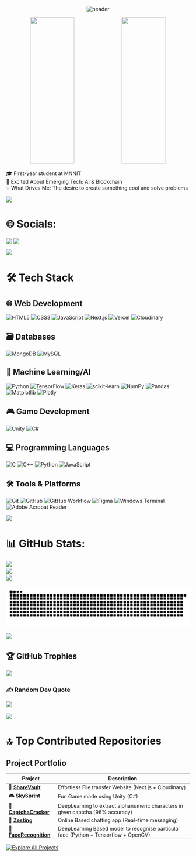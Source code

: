 

<p align="center">
  <img src="https://capsule-render.vercel.app/api?type=waving&color=gradient&height=300&section=header&text=NIKHIL%20YADAV&fontSize=90&fontColor=ffffff&animation=twinkling&fontAlignY=35&desc=From%20AI%20to%20APIs%20-%20I%20Build%2C%20Automate%2C%20and%20Innovate&descAlign=50&descAlignY=51" alt="header"/>
</p>

<p align="center">
  <img src="https://user-images.githubusercontent.com/74038190/212750672-2f3f2b50-c84f-4ed8-a60a-849ae69ff9df.gif" width="49%" height="400" />
  <img src="https://user-images.githubusercontent.com/74038190/221352987-68da234d-4d62-4e9d-9d7f-098dc657c2dc.gif" width="49%" height="400"/>
</p>

🎓 First-year student at MNNIT<br>🔮 Excited About Emerging Tech: AI & Blockchain<br>💡 What Drives Me: The desire to create something cool and solve problems

<img src="https://user-images.githubusercontent.com/74038190/212284100-561aa473-3905-4a80-b561-0d28506553ee.gif"/>

# 🌐 Socials:

<a href="https://instagram.com/nikhyadav2605"><img align="center" src="https://user-images.githubusercontent.com/74038190/235294013-a33e5c43-a01c-43f6-b44d-a406d8b4ab75.gif" width="150"></a>
<a href="https://linkedin.com/in/nikhil-yadav-593a98321"><img align="center" src="https://user-images.githubusercontent.com/74038190/235294012-0a55e343-37ad-4b0f-924f-c8431d9d2483.gif" width="150"></a>

<img src="https://user-images.githubusercontent.com/74038190/212284100-561aa473-3905-4a80-b561-0d28506553ee.gif"/>

# 🛠️ Tech Stack

  ## 🌐 Web Development
  ![HTML5](https://img.shields.io/badge/html5-%23E34F26.svg?style=for-the-badge&logo=html5&logoColor=white)
  ![CSS3](https://img.shields.io/badge/css3-%231572B6.svg?style=for-the-badge&logo=css3&logoColor=white)
  ![JavaScript](https://img.shields.io/badge/javascript-%23F7DF1E.svg?style=for-the-badge&logo=javascript&logoColor=black)
  ![Next.js](https://img.shields.io/badge/Next.js-000000?style=for-the-badge&logo=next.js&logoColor=white)
  ![Vercel](https://img.shields.io/badge/Vercel-%23000000.svg?style=for-the-badge&logo=vercel&logoColor=white)
  ![Cloudinary](https://img.shields.io/badge/Cloudinary-%233776BB.svg?style=for-the-badge&logo=cloudinary&logoColor=white)
  
  ## 🗃️ Databases
  ![MongoDB](https://img.shields.io/badge/MongoDB-47A248?style=for-the-badge&logo=mongodb&logoColor=white)
  ![MySQL](https://img.shields.io/badge/mysql-4479A1.svg?style=for-the-badge&logo=mysql&logoColor=white)
  
  ## 🤖 Machine Learning/AI
  ![Python](https://img.shields.io/badge/python-3670A0?style=for-the-badge&logo=python&logoColor=ffdd54)
  ![TensorFlow](https://img.shields.io/badge/TensorFlow-%23FF6F00.svg?style=for-the-badge&logo=TensorFlow&logoColor=white)
  ![Keras](https://img.shields.io/badge/Keras-%23D00000.svg?style=for-the-badge&logo=Keras&logoColor=white)
  ![scikit-learn](https://img.shields.io/badge/scikit--learn-%23F7931E.svg?style=for-the-badge&logo=scikit-learn&logoColor=white)
  ![NumPy](https://img.shields.io/badge/numpy-%23013243.svg?style=for-the-badge&logo=numpy&logoColor=white)
  ![Pandas](https://img.shields.io/badge/pandas-%23150458.svg?style=for-the-badge&logo=pandas&logoColor=white)
  ![Matplotlib](https://img.shields.io/badge/Matplotlib-%23ffffff.svg?style=for-the-badge&logo=Matplotlib&logoColor=black)
  ![Plotly](https://img.shields.io/badge/Plotly-%233F4F75.svg?style=for-the-badge&logo=plotly&logoColor=white)
  
  ## 🎮 Game Development
  ![Unity](https://img.shields.io/badge/unity-%23000000.svg?style=for-the-badge&logo=unity&logoColor=white)
  ![C#](https://img.shields.io/badge/c%23-%23239120.svg?style=for-the-badge&logo=c-sharp&logoColor=white)
  
  ## 💻 Programming Languages
  ![C](https://img.shields.io/badge/c-%2300599C.svg?style=for-the-badge&logo=c&logoColor=white)
  ![C++](https://img.shields.io/badge/c++-%2300599C.svg?style=for-the-badge&logo=c%2B%2B&logoColor=white)
  ![Python](https://img.shields.io/badge/python-3670A0?style=for-the-badge&logo=python&logoColor=ffdd54)
  ![JavaScript](https://img.shields.io/badge/javascript-F7DF1E?style=for-the-badge&logo=javascript&logoColor=000000)
  
  
  ## 🛠️ Tools & Platforms
  ![Git](https://img.shields.io/badge/git-%23F05033.svg?style=for-the-badge&logo=git&logoColor=white)
  ![GitHub](https://img.shields.io/badge/github-%23121011.svg?style=for-the-badge&logo=github&logoColor=white)
  ![GitHub Workflow](https://img.shields.io/badge/GitHub%20Workflow-2088FF?style=for-the-badge&logo=github-actions&logoColor=white)
  ![Figma](https://img.shields.io/badge/Figma-%23F24E1E.svg?style=for-the-badge&logo=figma&logoColor=white)
  ![Windows Terminal](https://img.shields.io/badge/Windows%20Terminal-%234D4D4D.svg?style=for-the-badge&logo=windows-terminal&logoColor=white)
  ![Adobe Acrobat Reader](https://img.shields.io/badge/Adobe%20Acrobat%20Reader-EC1C24.svg?style=for-the-badge&logo=Adobe%20Acrobat%20Reader&logoColor=white)

<img src="https://user-images.githubusercontent.com/74038190/212284100-561aa473-3905-4a80-b561-0d28506553ee.gif">

# 📊 GitHub Stats:
![](https://github-readme-stats.vercel.app/api?username=Nikhil-Yadav15&theme=aura&hide_border=false&include_all_commits=true&count_private=false)<br/>
![](https://github-readme-streak-stats.herokuapp.com/?user=Nikhil-Yadav15&theme=aura&hide_border=false)<br/>
![](https://github-readme-stats.vercel.app/api/top-langs/?username=Nikhil-Yadav15&theme=aura&hide_border=false&include_all_commits=true&count_private=false&layout=compact)

![](https://raw.githubusercontent.com/Nikhil-Yadav15/Nikhil-Yadav15/refs/heads/main/output/github-snake-dark.svg)

<img src="https://user-images.githubusercontent.com/74038190/212744287-14f66c13-5458-40dc-9244-8ff533fc8f4a.gif">

## 🏆 GitHub Trophies
![](https://github-profile-trophy.vercel.app/?username=Nikhil-Yadav15&theme=radical&no-frame=false&no-bg=false&margin-w=4)

### ✍️ Random Dev Quote
![](https://quotes-github-readme.vercel.app/api?type=horizontal&theme=tokyonight)

<img src="https://user-images.githubusercontent.com/74038190/212284100-561aa473-3905-4a80-b561-0d28506553ee.gif">

# 🔝 Top Contributed Repositories

## Project Portfolio

| Project | Description |
|---------|-------------|
| **📁 [ShareVault](https://github.com/Nikhil-Yadav15/ShareVault)** | Effortless File transfer Website (Next.js + Cloudinary) |
| **🎮 [SkySprint](https://github.com/Nikhil-Yadav15/SkySprint)** | Fun Game made using Unity (C#) |
| **🔐 [CaptchaCracker](https://github.com/Nikhil-Yadav15/CaptchaCracker)** | DeepLearning to extract alphanumeric characters in given captcha (96% accuracy) |
| **💬 [Zesting](https://github.com/Nikhil-Yadav15/Zesting)** | Online Based chatting app (Real-time messaging) |
| **👤 [FaceRecognition](https://github.com/Nikhil-Yadav15/FaceRecognition)** | DeepLearning Based model to recognise particular face (Python + Tensorflow + OpenCV) |

[![Explore All Projects](https://img.shields.io/badge/🚀_Explore_All_Repos-8A2BE2?style=for-the-badge)](https://github.com/Nikhil-Yadav15?tab=repositories)




<!-- Proudly created with GPRM ( https://gprm.itsvg.in ) -->
